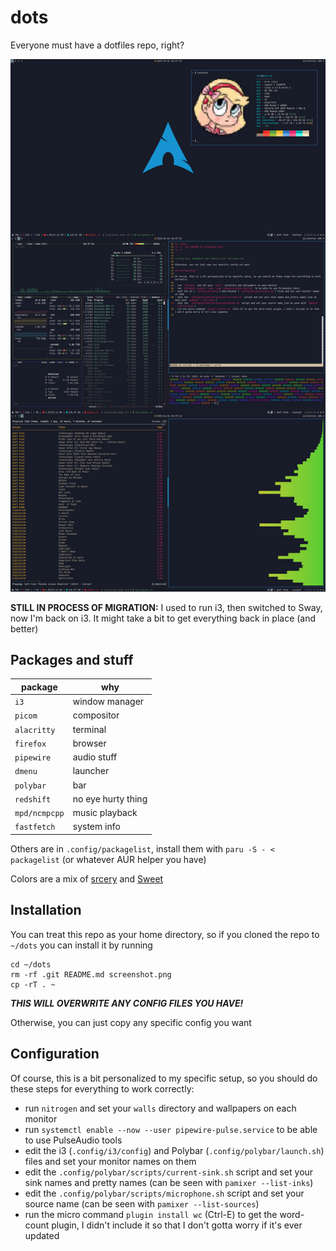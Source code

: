 # dots
Everyone must have a dotfiles repo, right?

![screenshot](https://raw.githubusercontent.com/PowerMan2206/dots/master/screenshot.png)

**STILL IN PROCESS OF MIGRATION:** I used to run i3, then switched to Sway, now I'm back on i3. It might take a bit to get everything back in place (and better)

## Packages and stuff

package       | why
--------------|--------------
`i3`          | window manager
`picom`       | compositor
`alacritty`   | terminal
`firefox`     | browser
`pipewire`    | audio stuff
`dmenu`       | launcher
`polybar`     | bar
`redshift`    | no eye hurty thing
`mpd/ncmpcpp` | music playback
`fastfetch`   | system info

Others are in `.config/packagelist`, install them with `paru -S - < packagelist` (or whatever AUR helper you have)

Colors are a mix of [srcery](https://srcery.sh) and [Sweet](https://github.com/EliverLara/Sweet)

## Installation

You can treat this repo as your home directory, so if you cloned the repo to `~/dots` you can install it by running

```
cd ~/dots
rm -rf .git README.md screenshot.png
cp -rT . ~
```

***THIS WILL OVERWRITE ANY CONFIG FILES YOU HAVE!***

Otherwise, you can just copy any specific config you want

## Configuration

Of course, this is a bit personalized to my specific setup, so you should do these steps for everything to work correctly:

- run `nitrogen` and set your `walls` directory and wallpapers on each monitor
- run `systemctl enable --now --user pipewire-pulse.service` to be able to use PulseAudio tools
- edit the i3 (`.config/i3/config`) and Polybar (`.config/polybar/launch.sh`) files and set your monitor names on them
- edit the `.config/polybar/scripts/current-sink.sh` script and set your sink names and pretty names (can be seen with `pamixer --list-inks`)
- edit the `.config/polybar/scripts/microphone.sh` script and set your source name (can be seen with `pamixer --list-sources`)
- run the micro command `plugin install wc` (Ctrl-E) to get the word-count plugin, I didn't include it so that I don't gotta worry if it's ever updated
